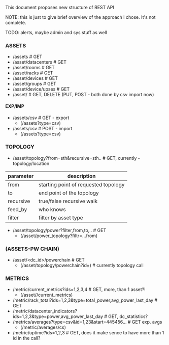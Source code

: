 This document proposes new structure of REST API

NOTE: this is just to give brief overview of the approach I chose. It's not complete.

TODO: alerts, maybe admin and sys stuff as well

### ASSETS
  * /assets					# GET
  * /asset/datacenters			 	# GET
  * /asset/rooms				# GET
  * /asset/racks				# GET
  * /asset/devices				# GET
  * /asset/groups				# GET
  * /asset/device/upses			 	# GET
  * /asset/<asset-id>			 	# GET, DELETE (PUT, POST - both done by csv import now)

#### EXP/IMP
  * /assets/csv					# GET - export
    * (/assets?type=csv)
  * /assets/csv				 	# POST - import
    * (/assets?type=csv)


### TOPOLOGY
  * /asset/topology?from=sth&recursive=sth..	# GET, currently - topology/location

  parameter | description
  ----------|-------------
  from	    | starting point of requested topology
  to        | end point of the topology
  recursive | true/false recursive walk
  feed_by   | who knows
  filter    | filter by asset type

  * /asset/topology/power?filter,from,to,..  	# GET
    * (/asset/power_topology?filtr=...from)


### (ASSETS-PW CHAIN)
  * /asset/<dc_id>/powerchain			# GET
    * (/asset/topology/powerchain?id=)		# currently topology call

### METRICS
  * /metric/current_metrics?ids=1,2,3,4		# GET, more, than 1 asset?!
    * (/asset/<asset-id>/current_metrics)
  * /metric/rack_total?ids=1,2,3&type=total_power,avg_power_last_day          # GET
  * /metric/datacenter_indicators?ids=1,2,3&type=power,avg_power_last_day     # GET, dc_statistics?
  * /metrics/averages?type=csv&id=1,23&start=445456...			  # GET exp. avgs
    * (/metric/averages/cs)
  * /metric/uptime?ids=1,2,3			# GET, does it make sence to have more than 1 id in the call?